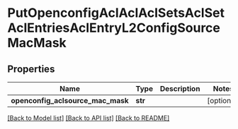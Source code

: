 # PutOpenconfigAclAclAclSetsAclSetAclEntriesAclEntryL2ConfigSourceMacMask

## Properties
Name | Type | Description | Notes
------------ | ------------- | ------------- | -------------
**openconfig_aclsource_mac_mask** | **str** |  | [optional] 

[[Back to Model list]](../README.md#documentation-for-models) [[Back to API list]](../README.md#documentation-for-api-endpoints) [[Back to README]](../README.md)


